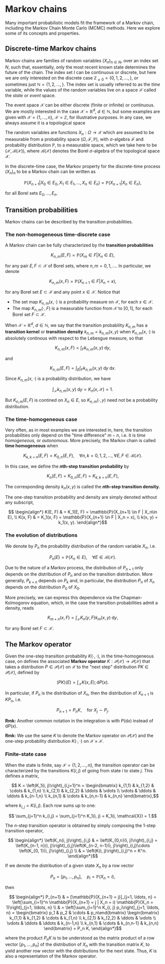 # Markov chains

Many important probabilistic models fit the framework of a Markov chain, including the Markov Chain Monte Carlo (MCMC) methods. Here we explore some of its concepts and properties.

## Discrete-time Markov chains

Markov chains are families of random variables $(X_n)_{n\in N},$ over an index set $N,$ such that, essentially, only the most recent known state determines the future of the chain. The index set $I$ can be continuous or discrete, but here we are only interested on the discrete case $\mathbb{Z}_{\geq 0} = \{0, 1, 2, \ldots, \},$ or sometimes just $\mathbb{N}=\{1, 2, \ldots, \}.$ The index set is usually referred to as the *time* variable, while the values of the random variables live on a space $\mathcal{X}$ called the *state* or *event* space.

The event space $\mathcal{X}$ can be either discrete (finite or infinite) or continuous. We are mostly interested in the case $\mathcal{X} = \mathbb{R}^d,$ $d\in\mathbb{N},$ but some examples are given with $\mathcal{X} = \{1, \ldots, n\},$ $\mathcal{X}=\mathbb{Z},$ for illustrative purposes. In any case, we always assume it is a topological space

The random variables are functions $X_n:\Omega \rightarrow \mathcal{X}$ which are assumed to be measurable from a probability space $(\Omega, \mathcal{F}, \mathbb{P}),$ with $\sigma$-algebra $\mathcal{F}$ and probability distribution $\mathbb{P},$ to a measurable space, which we take here to be $(\mathcal{X}, \mathcal{B}(\mathcal{X})),$ where $\mathcal{B}(\mathcal{X})$ denotes the Borel $\sigma$-algebra of the topological space $\mathcal{X}.$

In the discrete-time case, the Markov property for the discrete-time process $(X_n)_n$ to be a Markov chain can be written as
```math
    \mathbb{P}(X_{n+1}|X_0\in E_0, X_1 \in E_1, \ldots, X_n\in E_n) = \mathbb{P}(X_{n+1}|X_n\in E_n),
```
for all Borel sets $E_0, \ldots, E_n.$

## Transition probabilities

Markov chains can be described by the transition probabilities.

### The non-homogeneous time-discrete case

A Markov chain can be fully characterized by the **transition probabilities**
```math
    K_{n, m}(E, F) = \mathbb{P}(X_m\in F|X_n\in E),
```
for any pair  $E, F\subset \mathcal{X}$ of Borel sets, where $n, m = 0, 1, \ldots.$ In particular, we denote
```math
    K_{n, m}(x, F) = \mathbb{P}(X_{n+1}\in F|X_n = x),
```
for any Borel set $E\subset \mathcal{X}$ and any point $x\in\mathcal{X}.$ Notice that 

* The set map $K_{n, m}(x, \cdot)$ is a probability measure on $\mathcal{X},$ for each $x\in\mathcal{X}.$
* The map $K_{n, m}(\cdot, F)$ is a measurable function from $\mathcal{X}$ to $[0, 1],$ for each Borel set $F\subset \mathcal{X}.$

When $\mathcal{X} = \mathbb{R}^d,$ $d\in \mathbb{N},$ we say that the transition probability $K_{n, m}$ has a **transition kernel** or **transition density** $k_{n, m} = k_{n, m}(x, y)$ when $K_{n, m}(x, \cdot)$ is absolutely continous with respect to the Lebesgue measure, so that
```math
    K_{n, m}(x, F) = \int_F k_{n, m}(x, y) \;\mathrm{d}y,
```
and
```math
    K_{n, m}(E, F) = \int_E \int_F k_{n, m}(x, y) \;\mathrm{d}y\;\mathrm{d}x.
```
Since $K_{n, m}(x, \cdot)$ is a probability distribution, we have
```math
    \int_{\mathcal{X}} k_{n,m}(x, y) \;\mathrm{d}y = K_n(x, \mathcal{X}) = 1.
```
But $K_{n,m}(E, F)$ is contined on $X_n\in E,$ so $K_{n, m}(\cdot, y)$ need not be a probability distribution.

### The time-homogeneous case

Very often, as in most examples we are interested in, here, the transition probabilities only depend on the "time difference" $m-n,$ i.e. it is *time homogeneous,* or *autonomous.* More precisely, the Markov chain is called **time homogeneous** when
```math
    K_{k, k + n}(E, F) = K_{0, n}(E, F), \quad \forall n, k = 0, 1, 2, \ldots, \;\forall E, F\in\mathcal{B}(\mathcal{X}).
```
In this case, we define the **$n$th-step transition probability** by
```math
    K_n(E, F) = K_{0, n}(E, F) = K_{k, k+n}(E, F),
```
The corresponding density $k_n(x, y)$ is called the **$n$th-step transition density.**

The one-step transition probability and density are simply denoted without any subscript,
```math
    \begin{align*}
        K(E, F) & = K_1(E, F) = \mathbb{P}(X_{n+1} \in F | X_n\in E), \\
        K(x, F) & = K_1(x, F) = \mathbb{P}(X_{n+1} \in F | X_n = x), \\
        k(x, y) = k_1(x, y).
    \end{align*}
```

### The evolution of distributions

We denote by $P_n$ the probability distribution of the random variable $X_n,$ i.e.
```math
    P_n(E) = \mathbb{P}(X_n\in E), \quad \forall E\in\mathcal{B}(\mathcal{X}).
```
Due to the nature of a Markov process, the distribution of $P_{n+1}$ only depends on the distribution of $P_n$ and on the transition distribution. More generally, $P_{k+n}$ depends on $P_{k}$ and, in particular, the distribution $P_n$ of $X_n$ depends on the distribution $P_0$ of $X_0.$

More precisely, we can express this dependence via the Chapman-Kolmogorov equation, which, in the case the transition probabilities admit a density, reads
```math
    K_{m+n}(x, F) = \int_{\mathcal{X}} K_n(y, F)k_m(x, y)\;\mathrm{d}y,
```
for any Borel set $F\subset\mathcal{X}.$

## The Markov operator

Given the one-step transition probability $K(\cdot, \cdot),$ in the time-homogeneous case, on defines the associated **Markov operator** $K:\mathcal{P}(\mathcal{X})\rightarrow \mathcal{P}(\mathcal{X})$ that takes a distribution $P\in \mathcal{P}(\mathcal{X})$ on $\mathcal{X}$ to the "next step" distribution $PK\in\mathcal{P}(\mathcal{X}),$ defined by
```math
    (PK)(E) = \int_{\mathcal{X}} K(x, E);\mathrm{d}P(x).
```
In particular, if $P_n$ is the distribution of $X_n,$ then the distribution of $X_{n+1}$ is $KP_n,$ i.e.
```math
    P_{n+1} = P_nK, \quad \textrm{for } X_j \sim P_j.
```

**Rmk:** Another common notation in the integration is with $P(\mathrm{d}x)$ instead of $\mathrm{d}P(x).$ 

**Rmk:** We use the same $K$ to denote the Markov operator on $\mathcal{P}(\mathcal{X})$ and the one-step probability distribution $K(\cdot, \cdot)$ on $\mathcal{X}\times\mathcal{X}.$

### Finite-state case

When the state is finite, say $\mathcal{X} = \{1, 2, \ldots, n\},$ the transition operator can be characterized by the transitions $K(i, j)$ of going from state $i$ to state $j$. This defines a matrix,
```math
    K = \left(K_1(i, j)\right)_{i,j=1}^n = \begin{bmatrix}
        k_{1,1} & k_{1,2} & \cdots & k_{1,n} \\
        k_{2,1} & k_{2,2} & \ddots & \vdots \\
        \vdots & \ddots & \ddots & k_{n-1,n} \\
        k_{n,1} & \cdots & k_{n,n-1} & k_{n,n}
    \end{bmatrix},
```
where $k_{i, j} = K(i, j).$ Each row sums up to one:
```math
    \sum_{j=1}^n k_{i,j} = \sum_{j=1}^n K_1(i, j) = K_1(i, \mathcal{X}) = 1.
```

The $n$-step transition operator is obtained by simply composing the $1$-step transition operator,
```math
    \begin{align*}
        \left(K_n(i, j)\right)_{i,j} & = \left(K_{0,n}(i, j)\right)_{i,j} = \left(K_{n-1, n}(i, j)\right)_{i,j}\left(K_{n-2, n-1}(i, j)\right)_{i,j}\cdots \left(K_{0, 1}(i, j)\right)_{i,j} \\
        & = \left(K(i, j)\right)_{i,j}^n = K^n.
    \end{align*}
```

If we denote the distribution of a given state $X_n$ by a row vector
```math
    P_n = [p_1, \ldots, p_n], \quad p_i = \mathbb{P}(X_n = i),
```
then
```math
    \begin{align*}
        P_{n+1} & = [\mathbb{P}(X_{n+1} = j)]_{j=1, \ldots, n} = \left[\sum_{i=1}^n \mathbb{P}(X_{n+1} = j | X_n = i) \mathbb{P}(X_n = 1)\right]_{j=1, \ldots, n} \\ 
        & = \left[\sum_{i=1}^n K_{i, j} p_i\right]_{j=1, \ldots, n} = \begin{bmatrix} p_1 & p_2 & \cdots & p_n\end{bmatrix} \begin{bmatrix}
            k_{1,1} & k_{1,2} & \cdots & k_{1,n} \\
            k_{2,1} & k_{2,2} & \ddots & \vdots \\
            \vdots & \ddots & \ddots & k_{n-1,n} \\
            k_{n,1} & \cdots & k_{n,n-1} & k_{n,n}
        \end{bmatrix} = P_n K,
    \end{align*}
```
where the product $P_n K$ is to be understood as the matrix product of a row vector $[p_1, \ldots, p_n]$ of the distribution of $X_n$ with the transition matrix $K,$ to yield another row vector with the distributions for the next state. Thus, $K$ is also a representation of the Markov operator.

